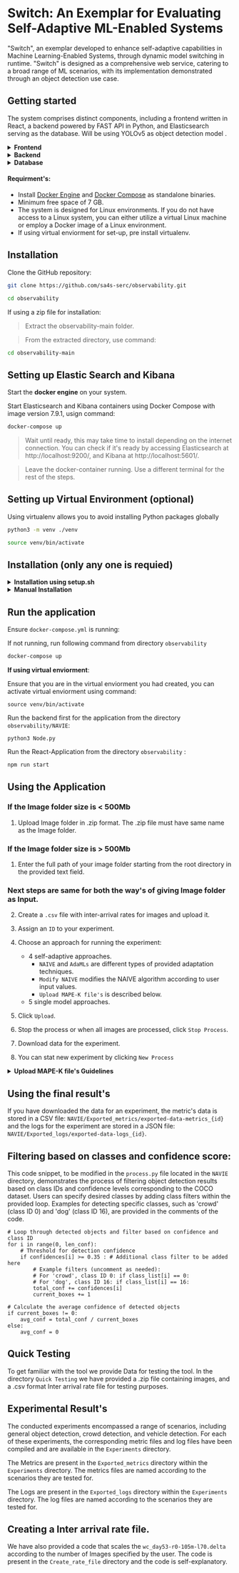 # Switch: An Exemplar for Evaluating Self-Adaptive ML-Enabled Systems

"Switch", an exemplar developed to enhance self-adaptive capabilities in Machine Learning-Enabled Systems, through dynamic model switching in runtime.  "Switch" is designed as a comprehensive web service, catering to a broad range of ML scenarios, with its implementation demonstrated through an object detection use case.

## Getting started

The system comprises distinct components, including a frontend written in React, a backend powered by FAST API in Python, and Elasticsearch serving as the database. Will be using YOLOv5 as object detection model .



<details>
<summary><b>Frontend</b></summary>

- **Technology Stack:** React
- **Startup Command:** `npm run start`
- **Port:** 3000
- **Access:** The web application is accessible at http://localhost:3000.
  
</details>

<details>
<summary><b>Backend</b></summary>

- **Technology Stack:** FAST API, Python
- **Startup Command:** `python3 Node.py`
- **Port:** 3001

</details>

<details>
<summary><b>Database</b></summary>

- **Technology:** Elasticsearch and Kibana
- **Data Storage:**
  1. Image data encoded from the input image.
  2. Metrics obtained from object detection, including confidence scores and detection boxes.
  3. System logs.

</details>

#### Requirment's:

- Install [Docker Engine](https://docs.docker.com/get-docker/) and [Docker Compose](https://docs.docker.com/compose/install/) as standalone binaries.
- Minimum free space of 7 GB.
- The system is designed for Linux environments. If you do not have access to a Linux system, you can either utilize a virtual Linux machine or employ a Docker image of a Linux environment.
- If using virtual enviorment for set-up, pre install virtualenv.
  
## Installation

Clone the GitHub repository:

```bash
git clone https://github.com/sa4s-serc/observability.git
```

```bash
cd observability
```

If using a zip file for installation:

> Extract the observability-main folder.

>From the extracted directory, use command:
```bash
cd observability-main
```


## Setting up Elastic Search and Kibana 
Start the **docker engine** on your system.

Start Elasticsearch and Kibana containers using Docker Compose with image version 7.9.1, usign command:


```bash
docker-compose up
```

> Wait until ready, this may take time to install depending on the internet connection.
> You can check if it's ready by accessing Elasticsearch at http://localhost:9200/, and Kibana at http://localhost:5601/.

> Leave the docker-container running. Use a different terminal for the rest of the steps.

## Setting up Virtual Environment (optional)

Using virtualenv allows you to avoid installing Python packages globally

```bash
python3 -m venv ./venv

source venv/bin/activate
```

## Installation (only any one is requied)

<details>
<summary><b>Installation using setup.sh</b></summary>


 ```bash
chmod +x setup.sh
./setup.sh
```
</details>

<details>
<summary><b>Manual Installation</b></summary>
 
### Importing Dashboard


```bash
curl -X POST "http://localhost:5601/api/saved_objects/_import" -H "kbn-xsrf: true" --form file=@export.ndjson
```
 
### Setting up Frontend

To install node module's:

```bash
npm install
```


### Setting up Backend: Model loader, MAPE-K, Locust a load tester.


```bash
cd NAVIE

pip install -r requirements.txt

python3 process_model.py

```
</details>

## Run the application

Ensure `docker-compose.yml` is running:

If not running, run following command from directory `observability`
```bash
docker-compose up
```

**If using virtual enviorment**:

Ensure that you are in the virtual enviorment you had created, you can activate virtual enviorment using command:
```
source venv/bin/activate
```


Run the backend first for the application from the directory `observability/NAVIE`:

```
python3 Node.py
```

Run the React-Application from the directory `observability` :

```
npm run start
```


## Using the Application

### If the Image folder size is < 500Mb
1. Upload Image folder in .zip format. The .zip file must have same name as the Image folder.

### If the Image folder size is > 500Mb
1. Enter the full path of your image folder starting from the root directory in the provided text field.
   
### Next steps are same for both the way's of giving Image folder as Input.

2. Create a `.csv` file with inter-arrival rates for images and upload it.
3. Assign an `ID` to your experiment.
4. Choose an approach for running the experiment:
    - 4 self-adaptive approaches.
      - `NAIVE` and `AdaMLs` are different types of provided adaptation techniques.
      - `Modify NAIVE` modifies the NAIVE algorithm according to user input values.
      - `Upload MAPE-K file's` is described below.
    - 5 single model approaches.

5. Click `Upload`.
6. Stop the process or when all images are processed, click `Stop Process`.
7. Download data for the experiment.
8. You can stat new experiment by clicking `New Process`
  
<details>
<summary><b>Upload MAPE-K file's Guidelines</b></summary>


---

To effectively implement and utilize the MAPE-K framework, follow these steps:

**Upload the Following Files:**

- **`monitor.py`:**
  - Description: This file monitors the relevant metrics for adaptation.
  - Guidelines: Refer to code below to extract nessesary metrics from datastorage.
  - Implementation: Define a planner object and pass the extracted metrics to it.
  

  <details>
  <summary><b>Code for Fetching past n metrics average from Elasticsearch</b></summary>
    
      def fetch_past_n_metrics_average():
    
        fields = ["model_processing_time", "detection_boxes", "confidence"]

        # Get the total count of documents in the index
        doc_count = es.count(index=index_name)["count"]

        # Calculate the number of documents to fetch
        num_docs_to_fetch = min(num_documents, doc_count)

        # Set the query to fetch the desired documents
        query = {
            "size": num_docs_to_fetch,
            "sort": [
                {"log_id": {"order": "desc"}}
            ]
        }

        # Fetch the documents from Elasticsearch
        response = es.search(index=index_name, body=query)

        # Initialize dictionaries to store the values for each field
        field_values = {field: [] for field in fields}

        # Extract the field values from the fetched documents
        for hit in response["hits"]["hits"]:
            for field in fields:
                field_value = hit["_source"][field]
                try:
                    field_value = float(field_value)
                    field_values[field].append(field_value)
                except ValueError:
                    pass

        # Calculate the mean for each field
        mean_values = {field: sum(field_values[field]) / len(field_values[field]) if field_values[field] else 0
                      for field in fields}

        # Return the mean values
        temp_dict = {}
        for field, mean_value in mean_values.items():
            temp_dict[field] = mean_value

        return [temp_dict["confidence"], temp_dict["model_processing_time"], temp_dict["detection_boxes"]]
  </details>

  <details>
  <summary><b>Code to Extract model in use and input rate:</b></summary>

      def extract_metric(file_name):
          df = pd.read_csv(file_name, header=None)
          
          array = df.to_numpy()
          return array[0][0]

      monitor_dict = {}  # Initialize the dictionary to store monitored values
      monitor_dict["model"] = extract_metric("../model.csv")
      monitor_dict["Input_rate"] = extract_metric("../monitor.csv")
  </details>
  


 - **`planner.py`:**
   - Description: This code is responsible for determining the necessity of adaptation.
   - Implementation: Develop logic within this file to plan and decide whether adaptation is required.

 - **`Analyzer.py`:**
   - Description: This code determines the result of the adaptation process.
   - Implementation: Include logic to determine the adaptation step.

 - **`Execute.py`:**
   - Description: Executes the model switch.
   - Guidelines: Refer to the code below for model switching.
   - Implementation: Integrate the necessary logic to perform the model switch.

    <details>
    <summary><b>Model Switching code</b></summary>

        def switch_model(model_name):
          f = open("../model.csv", "w")
          f.write(model_name)
          f.close()
      
        def perform_action(act):
          # model switch takes place by changing the model name in the model.csv file .
          if (act == 1):
              # switch model to n
              switch_model("yolov5n")

          elif (act == 2):
              # switch model to s
              switch_model("yolov5s")

          elif (act == 3):
              # switch model to m
              switch_model("yolov5m")

          elif (act == 4):
              # switch model to l
              switch_model("yolov5l")

          elif (act == 5):
              # Switch model to xl
              switch_model("yolov5x")

          print("Adaptation completed.")
    </details>


 - **`Knowledge.zip`:**
   - Description: A zip file containing all the knowledge files required by the MAPE-K framework for the successful generation and execution of adaptations.

**Folder Structure:**

   - Your code files are saved in a folder structure: `NAIVE/external_MAPE_K_<id>`.
   - You have the flexibility to make direct changes to any file within this specified directory.

**Note:**

Ensure that the code files adhere to the specified guidelines for seamless integration with the MAPE-K framework.

</details>

## Using the final result's 
If you have downloaded the data for an experiment, the metric's data is stored in a CSV file: `NAVIE/Exported_metrics/exported-data-metrics_{id}` and the logs for the experiment are stored in a JSON file: `NAVIE/Exported_logs/exported-data-logs_{id}`.
 
## Filtering based on classes and confidence score:


This code snippet, to be modified in the `process.py` file located in the `NAVIE` directory, demonstrates the process of filtering object detection results based on class IDs and confidence levels corresponding to the COCO dataset. Users can specify desired classes by adding class filters within the provided loop. Examples for detecting specific classes, such as 'crowd' (class ID 0) and 'dog' (class ID 16), are provided in the comments of the code.

```
# Loop through detected objects and filter based on confidence and class ID
for i in range(0, len_conf):
    # Threshold for detection confidence
    if confidences[i] >= 0.35 : # Additional class filter to be added here
        # Example filters (uncomment as needed):
        # For 'crowd', class ID 0: if class_list[i] == 0:
        # For 'dog', class ID 16: if class_list[i] == 16:
        total_conf += confidences[i]
        current_boxes += 1

# Calculate the average confidence of detected objects
if current_boxes != 0:
    avg_conf = total_conf / current_boxes
else:
    avg_conf = 0
```

## Quick Testing
To get familiar with the tool we provide Data for testing the tool. In the directory `Quick Testing` we have provided a .zip file containing images, and a .csv format Inter arrival rate file for testing purposes. 

## Experimental Result's
The conducted experiments encompassed a range of scenarios, including general object detection, crowd detection, and vehicle detection. For each of these experiments, the corresponding metric files and log files have been compiled and are available in the `Experiments` directory.

The Metrics are present in the `Exported_metrics` directory within the `Experiments` directory. The metrics files are named according to the scenarios they are tested for.

The Logs are present in the `Exported_logs` directory within the `Experiments` directory. The log files are named according to the scenarios they are tested for.

## Creating a Inter arrival rate file.
We have also provided a code that scales the `wc_day53-r0-105m-l70.delta` according to the number of Images specified by the user. The code is present in the `Create_rate_file` directory and the code is self-explanatory. 
